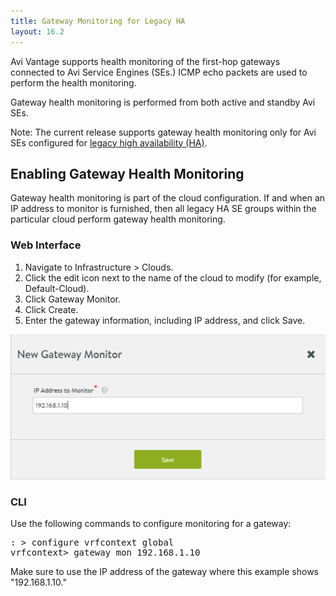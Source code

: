 ```yaml
---
title: Gateway Monitoring for Legacy HA
layout: 16.2
---
```

Avi Vantage supports health monitoring of the first-hop gateways connected to Avi Service Engines (SEs.) ICMP echo packets are used to perform the health monitoring.

Gateway health monitoring is performed from both active and standby Avi SEs.

Note: The current release supports gateway health monitoring only for Avi SEs configured for <a href="/docs/16.2/legacy-ha-for-avi-service-engines/">legacy high availability (HA)</a>.

## Enabling Gateway Health Monitoring

Gateway health monitoring is part of the cloud configuration. If and when an IP address to monitor is furnished, then all legacy HA SE groups within the particular cloud perform gateway health monitoring.

### Web Interface

<ol> 
 <li>Navigate to Infrastructure &gt; Clouds.</li> 
 <li>Click the edit icon next to the name of the cloud to modify (for example, Default-Cloud).</li> 
 <li>Click Gateway Monitor.</li> 
 <li>Click Create.</li> 
 <li>Enter the gateway information, including IP address, and click Save.</li> 
</ol> 

<a href="img/gateway-monitor.png"><img class="alignnone size-full wp-image-9712" src="img/gateway-monitor.png" alt="gateway-monitor" width="525" height="232"></a>

### CLI

Use the following commands to configure monitoring for a gateway:

<pre>: &gt; configure vrfcontext global
vrfcontext&gt; gateway_mon 192.168.1.10
</pre> 

Make sure to use the IP address of the gateway where this example shows "192.168.1.10."

